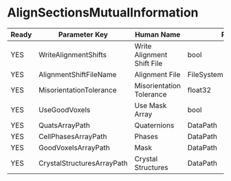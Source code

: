 # AlignSectionsMutualInformation #

| Ready | Parameter Key | Human Name | Parameter Type | Parameter Class |
|-------|---------------|------------|-----------------|----------------|
| YES | WriteAlignmentShifts | Write Alignment Shift File | bool | BoolParameter |
| YES | AlignmentShiftFileName | Alignment File | FileSystemPathParameter::ValueType | FileSystemPathParameter |
| YES | MisorientationTolerance | Misorientation Tolerance | float32 | Float32Parameter |
| YES | UseGoodVoxels | Use Mask Array | bool | BoolParameter |
| YES | QuatsArrayPath | Quaternions | DataPath | ArraySelectionParameter |
| YES | CellPhasesArrayPath | Phases | DataPath | ArraySelectionParameter |
| YES | GoodVoxelsArrayPath | Mask | DataPath | ArraySelectionParameter |
| YES | CrystalStructuresArrayPath | Crystal Structures | DataPath | ArraySelectionParameter |
